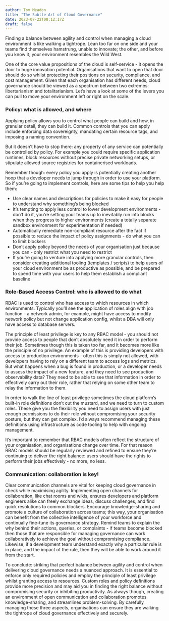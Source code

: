 ```yaml
---
author: Tom Meadon
title: "The Subtle Art of Cloud Governance"
date: 2023-07-22T08:12:17Z
draft: false
---
```


Finding a balance between agility and control when managing a cloud environment is like walking a tightrope. Lean too far on one side and your teams find themselves hamstrung, unable to innovate; the other, and before you know it, your environment resembles the Wild West.  

One of the core value propositions of the cloud is self-service - it opens the door to huge innovation potential.  Organisations that want to open that door should do so whilst protecting their positions on security, compliance, and cost management.  Given that each organisation has different needs, cloud governance should be viewed as a spectrum between two extremes: libertarianism and totalitarianism.  Let’s have a look at some of the levers you can pull to move your environment left or right on the scale.

### Policy:  what is allowed, and where

Applying policy allows you to control what people can build and how, in granular detail, they can build it.  Common controls that you can apply include enforcing data sovereignty, mandating certain resource tags, and imposing a naming convention.

But it doesn’t have to stop there: any property of any service can potentially be controlled by policy.  For example you could require specific application runtimes, block resources without precise private networking setups, or stipulate allowed source registries for containerised workloads.  

Remember though: every policy you apply is potentially creating another hoop that a developer needs to jump through in order to use your platform.  So if you’re going to implement controls, here are some tips to help you help them:

- Use clear names and descriptions for policies to make it easy for people to understand why something’s being blocked
- It’s tempting to apply less control to lower development environments - don’t do it, you’re setting your teams up to inevitably run into blocks when they progress to higher environments (create a totally separate sandbox environment for experimentation if needed)
- Automatically remediate non-compliant resource after the fact if possible to reduce the impact of policy assignments - do what you can to limit blockers
- Don’t apply policy beyond the needs of your organisation just because you can - only restrict what you need to restrict
- If you’re going to venture into applying more granular controls, then consider creating additional tooling (templates / scripts) to help users of your cloud environment be as productive as possible, and be prepared to spend time with your users to help them establish a compliant baseline

### Role-Based Access Control: who is allowed to do what

RBAC is used to control who has access to which resources in which environments.  Typically you’ll see the application of roles align with job function - a network admin, for example, might have access to modify network policy but not change application config, whilst a DBA will only have access to database servers.  

The principle of least privilege is key to any RBAC model - you should not provide access to people that don’t absolutely need it in order to perform their job.  Sometimes though this is taken too far, and it becomes more like the principle of no privilege.  An example of this is providing developers with access to production environments - often this is simply not allowed, with developers having to rely on a different team to access logs and metrics.  But what happens when a bug is found in production, or a developer needs to assess the impact of a new feature, and they need to see production observability data?  They need to be able to see that information in order to effectively carry out their role, rather that relying on some other team to relay the information to them.  

In order to walk the line of least privilege sometimes the cloud platform’s built-in role definitions don’t cut the mustard, and we need to turn to custom roles.  These give you the flexibility you need to assign users with just enough permissions to do their role without compromising your security posture, but they can get complex.  I’d always recommend managing these definitions using infrastructure as code tooling to help with ongoing management.  

It’s important to remember that RBAC models often reflect the structure of your organisation, and organisations change over time.  For that reason RBAC models should be regularly reviewed and refined to ensure they’re continuing to deliver the right balance: users should have the rights to perform their jobs effectively - no more, no less.

### Communication: collaboration is key!

Clear communication channels are vital for keeping cloud governance in check while maximising agility. Implementing open channels for collaboration, like chat rooms and wikis, ensures developers and platform engineers alike can freely exchange ideas, discuss challenges, and find quick resolutions to common blockers. Encourage knowledge-sharing and promote a culture of collaboration across teams; this way, your organisation can benefit from the collective intelligence of your workforce and continually fine-tune its governance strategy.  Remind teams to explain the why behind their actions, queries, or complaints - if teams become blocked then those that are responsible for managing governance can work collaboratively to achieve the goal without compromising compliance.  Likewise, if a development team understand exactly why a particular rule is in place, and the impact of the rule, then they will be able to work around it from the start.  

To conclude: striking that perfect balance between agility and control when delivering cloud governance needs a nuanced approach.  It is essential to enforce only required policies and employ the principle of least privilege whilst granting access to resources. Custom roles and policy definitions provide more precision and may aid you in finding the right balance without compromising security or inhibiting productivity.  As always though, creating an environment of open communication and collaboration promotes knowledge-sharing, and streamlines problem-solving.  By carefully managing these three aspects, organisations can ensure they are walking the tightrope of cloud governance effectively and securely.
